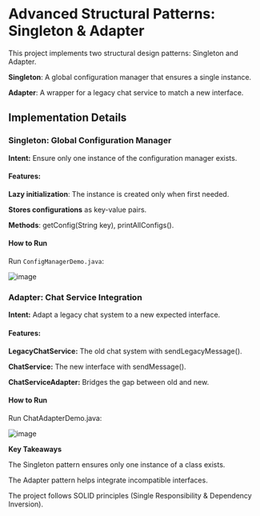 # Advanced Structural Patterns: Singleton & Adapter

This project implements two structural design patterns: Singleton and Adapter.  

**Singleton**: A global configuration manager that ensures a single instance. 

**Adapter**: A wrapper for a legacy chat service to match a new interface.  


## **Implementation Details**

### **Singleton: Global Configuration Manager**

**Intent:** Ensure only one instance of the configuration manager exists.  

#### **Features:**
**Lazy initialization**: The instance is created only when first needed.  

**Stores configurations** as key-value pairs.  

**Methods**: getConfig(String key), printAllConfigs().  

#### **How to Run**
Run `ConfigManagerDemo.java`:


![image](https://github.com/user-attachments/assets/ca52c64f-e992-441a-ba89-14433a27bbfd)


### **Adapter: Chat Service Integration**

**Intent:** Adapt a legacy chat system to a new expected interface.

#### **Features:**

**LegacyChatService:** The old chat system with sendLegacyMessage().

**ChatService:** The new interface with sendMessage().

**ChatServiceAdapter:** Bridges the gap between old and new.


#### **How to Run**

Run ChatAdapterDemo.java:

![image](https://github.com/user-attachments/assets/6bc7698b-4eed-4f3c-bca5-417ae48192c1)



**Key Takeaways**

The Singleton pattern ensures only one instance of a class exists.

The Adapter pattern helps integrate incompatible interfaces.

The project follows SOLID principles (Single Responsibility & Dependency Inversion).
